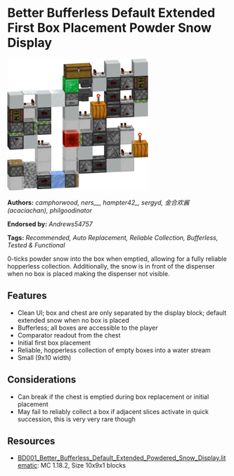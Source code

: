 # Better Bufferless Default Extended First Box Placement Powder Snow Display
<img alt="Better_Bufferless_Default_Extended_Powdered_Snow_Display.png" src="images/Better_Bufferless_Default_Extended_Powdered_Snow_Display.png?raw=1" height="300px">

**Authors:** *camphorwood, ners__, hampter42_, sergyd, 金合欢酱(acaciachan), philgoodinator*

**Endorsed by:** *Andrews54757*

**Tags:** *Recommended, Auto Replacement, Reliable Collection, Bufferless, Tested & Functional*

0-ticks powder snow into the box when emptied, allowing for a fully reliable hopperless collection. Additionally, the snow is in front of the dispenser when no box is placed making the dispenser not visible.

## Features
- Clean UI; box and chest are only separated by the display block; default extended snow when no box is placed
- Bufferless; all boxes are accessible to the player
- Comparator readout from the chest
- Initial first box placement
- Reliable, hopperless collection of empty boxes into a water stream
- Small (9x10 width)

## Considerations
- Can break if the chest is emptied during box replacement or initial placement
- May fail to reliably collect a box if adjacent slices activate in quick succession, this is very very rare though

## Resources
- [BD001_Better_Bufferless_Default_Extended_Powdered_Snow_Display.litematic](attachments/BD001_Better_Bufferless_Default_Extended_Powdered_Snow_Display.litematic): MC 1.18.2, Size 10x9x1 blocks
